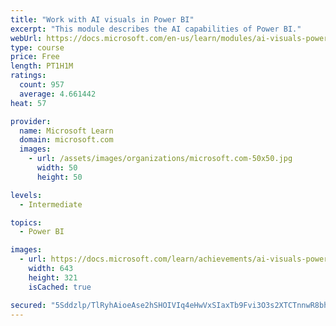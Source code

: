 ```yaml
---
title: "Work with AI visuals in Power BI"
excerpt: "This module describes the AI capabilities of Power BI."
webUrl: https://docs.microsoft.com/en-us/learn/modules/ai-visuals-power-bi/
type: course
price: Free
length: PT1H1M
ratings:
  count: 957
  average: 4.661442
heat: 57

provider:
  name: Microsoft Learn
  domain: microsoft.com
  images:
    - url: /assets/images/organizations/microsoft.com-50x50.jpg
      width: 50
      height: 50

levels:
  - Intermediate

topics:
  - Power BI

images:
  - url: https://docs.microsoft.com/learn/achievements/ai-visuals-power-bi-social.png
    width: 643
    height: 321
    isCached: true

secured: "5Sddzlp/TlRyhAioeAse2hSHOIVIq4eHwVxSIaxTb9Fvi3O3s2XTCTnnwR8bhkg9GK/JjvHtQ52ZXI7ru3xsJys9H0kyHypzDhHmqrpmHWsM7p9tHVL0Ifud2Djhlp0sIxrAYjD1uRxQsPjAL0917283mfTNlEut6PxJJPEoIlD/6fhCQg5yivnVt80oZB4oLchX5HXLotpMpVEQyy89J3UAiidzsYOHtu+2DVIuMc2BnEBloE+w9r1iCOswn2k6KtSuNG6VQlzjHizl/dBVkas8OVbk+SLjz+2KSlWnlZmIGPLsapvaCBlJXFbQlJ7NrjAHScTAA4+Z0aK/YTq5Zx5ACwZ8mGPxiTKv8tiZSczZFvleN2lWSvyOlOk+wbdv0sNVK+/RyRruHgAJwPWELp3nt9cTdvmi1n4kmNJ3pl0=;MII3XpEpA5K2nJ88iEIe0Q=="
---
```


